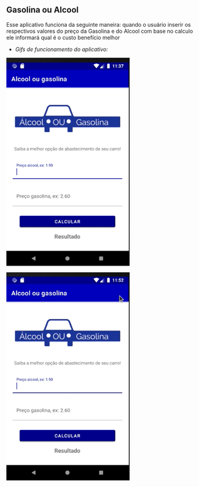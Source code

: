
## Gasolina ou Alcool 

Esse aplicativo funciona da seguinte maneira: quando o usuário inserir os respectivos valores do preço da Gasolina e do Alcool com base no calculo ele informará qual é o custo benefício melhor

* _Gifs de funcionamento do aplicativo:_

![AlcoolGasolinaGif1](https://github.com/ViniBza/EstudosAndroid/blob/master/Imagens-Gifs/Alcool%20ou%20gasolina%20-%201%20.gif)

![AlcoolGasolinaGif2](https://github.com/ViniBza/EstudosAndroid/blob/master/Imagens-Gifs/Alcool%20ou%20gasolina%20-%202.gif)
